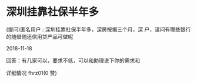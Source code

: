 # 深圳挂靠社保半年多

(提问)匿名用户 : 深圳挂靠社保半年多，深房按揭三个月，深 户，请问有哪些银行的随借随还信用贷产品可做呢

2018-11-18

回答：有几家可以，要求不低，可以和助理说下你的需求和

详细情况 fhrz01(0 赞)